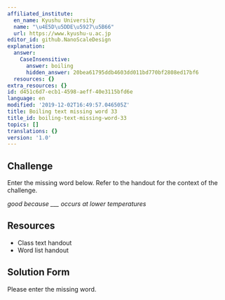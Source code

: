 ```yaml
---
affiliated_institute:
  en_name: Kyushu University
  name: "\u4E5D\u5DDE\u5927\u5B66"
  url: https://www.kyushu-u.ac.jp
editor_id: github.NanoScaleDesign
explanation:
  answer:
    CaseInsensitive:
      answer: boiling
      hidden_answer: 20bea61795ddb4603dd011bd770bf2808ed17bf6
  resources: {}
extra_resources: {}
id: d451c6d7-ecb1-4598-aeff-40e3115bfd6e
language: en
modified: '2019-12-02T16:49:57.046505Z'
title: Boiling text missing word 33
title_id: boiling-text-missing-word-33
topics: []
translations: {}
version: '1.0'
---
```


## Challenge
Enter the missing word below. Refer to the handout for the context of the challenge.

*good because ___ occurs at lower temperatures*


## Resources
- Class text handout
- Word list handout


## Solution Form
Please enter the missing word.
